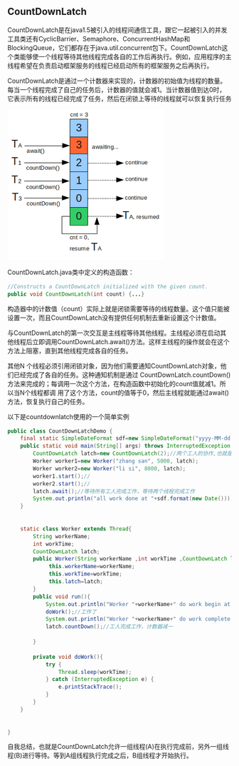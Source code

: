 ## CountDownLatch
CountDownLatch是在java1.5被引入的线程间通信工具，跟它一起被引入的并发工具类还有CyclicBarrier、Semaphore、ConcurrentHashMap和BlockingQueue，它们都存在于java.util.concurrent包下。CountDownLatch这个类能够使一个线程等待其他线程完成各自的工作后再执行。例如，应用程序的主线程希望在负责启动框架服务的线程已经启动所有的框架服务之后再执行。

CountDownLatch是通过一个计数器来实现的，计数器的初始值为线程的数量。每当一个线程完成了自己的任务后，计数器的值就会减1。当计数器值到达0时，它表示所有的线程已经完成了任务，然后在闭锁上等待的线程就可以恢复执行任务

![](image/countdownlatch1.png)


CountDownLatch.java类中定义的构造函数：

``` java
//Constructs a CountDownLatch initialized with the given count.
public void CountDownLatch(int count) {...}
```

构造器中的计数值（count）实际上就是闭锁需要等待的线程数量。这个值只能被设置一次，而且CountDownLatch没有提供任何机制去重新设置这个计数值。

与CountDownLatch的第一次交互是主线程等待其他线程。主线程必须在启动其他线程后立即调用CountDownLatch.await()方法。这样主线程的操作就会在这个方法上阻塞，直到其他线程完成各自的任务。

其他N 个线程必须引用闭锁对象，因为他们需要通知CountDownLatch对象，他们已经完成了各自的任务。这种通知机制是通过 CountDownLatch.countDown()方法来完成的；每调用一次这个方法，在构造函数中初始化的count值就减1。所以当N个线程都调 用了这个方法，count的值等于0，然后主线程就能通过await()方法，恢复执行自己的任务。



以下是countdownlatch使用的一个简单实例
``` java
public class CountDownLatchDemo {
    final static SimpleDateFormat sdf=new SimpleDateFormat("yyyy-MM-dd HH:mm:ss");
    public static void main(String[] args) throws InterruptedException {
        CountDownLatch latch=new CountDownLatch(2);//两个工人的协作,也就是两个任务执行完后主线程才往下执行
        Worker worker1=new Worker("zhang san", 5000, latch);
        Worker worker2=new Worker("li si", 8000, latch);
        worker1.start();//
        worker2.start();//
        latch.await();//等待所有工人完成工作，等待两个线程完成工作
        System.out.println("all work done at "+sdf.format(new Date()));
    }


    static class Worker extends Thread{
        String workerName;
        int workTime;
        CountDownLatch latch;
        public Worker(String workerName ,int workTime ,CountDownLatch latch){
             this.workerName=workerName;
             this.workTime=workTime;
             this.latch=latch;
        }
        public void run(){
            System.out.println("Worker "+workerName+" do work begin at "+sdf.format(new Date()));
            doWork();//工作了
            System.out.println("Worker "+workerName+" do work complete at "+sdf.format(new Date()));
            latch.countDown();//工人完成工作，计数器减一

        }

        private void doWork(){
            try {
                Thread.sleep(workTime);
            } catch (InterruptedException e) {
                e.printStackTrace();
            }
        }
    }


}
```

自我总结，也就是CountDownLatch允许一组线程(A)在执行完成前，另外一组线程(B)进行等待。等到A组线程执行完成之后，B组线程才开始执行。
